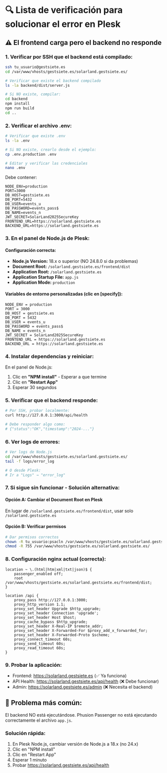 # 🔍 Lista de verificación para solucionar el error en Plesk

## ⚠️ El frontend carga pero el backend no responde

### 1. Verificar por SSH que el backend está compilado:

```bash
ssh tu_usuario@gestsiete.es
cd /var/www/vhosts/gestsiete.es/solarland.gestsiete.es/

# Verificar que existe el backend compilado
ls -la backend/dist/server.js

# Si NO existe, compilar:
cd backend
npm install
npm run build
cd ..
```

### 2. Verificar el archivo .env:

```bash
# Verificar que existe .env
ls -la .env

# Si NO existe, crearlo desde el ejemplo:
cp .env.production .env

# Editar y verificar las credenciales
nano .env
```

Debe contener:
```env
NODE_ENV=production
PORT=3000
DB_HOST=gestsiete.es
DB_PORT=5432
DB_USER=events_u
DB_PASSWORD=events_pass$
DB_NAME=events_n
JWT_SECRET=SolarLand2025SecureKey
FRONTEND_URL=https://solarland.gestsiete.es
BACKEND_URL=https://solarland.gestsiete.es
```

### 3. En el panel de Node.js de Plesk:

#### Configuración correcta:
- **Node.js Version:** 18.x o superior (NO 24.8.0 si da problemas)
- **Document Root:** `/solarland.gestsiete.es/frontend/dist`
- **Application Root:** `/solarland.gestsiete.es`
- **Application Startup File:** `app.js`
- **Application Mode:** `production`

#### Variables de entorno personalizadas (clic en [specify]):
```
NODE_ENV = production
PORT = 3000
DB_HOST = gestsiete.es
DB_PORT = 5432
DB_USER = events_u
DB_PASSWORD = events_pass$
DB_NAME = events_n
JWT_SECRET = SolarLand2025SecureKey
FRONTEND_URL = https://solarland.gestsiete.es
BACKEND_URL = https://solarland.gestsiete.es
```

### 4. Instalar dependencias y reiniciar:

En el panel de Node.js:
1. Clic en **"NPM install"** - Esperar a que termine
2. Clic en **"Restart App"**
3. Esperar 30 segundos

### 5. Verificar que el backend responde:

```bash
# Por SSH, probar localmente:
curl http://127.0.0.1:3000/api/health

# Debe responder algo como:
# {"status":"OK","timestamp":"2024-..."}
```

### 6. Ver logs de errores:

```bash
# Ver logs de Node.js
cd /var/www/vhosts/gestsiete.es/solarland.gestsiete.es/
tail -f logs/error_log

# O desde Plesk:
# Ir a "Logs" → "error_log"
```

### 7. Si sigue sin funcionar - Solución alternativa:

#### Opción A: Cambiar el Document Root en Plesk
En lugar de `/solarland.gestsiete.es/frontend/dist`, usar solo `/solarland.gestsiete.es`

#### Opción B: Verificar permisos
```bash
# Dar permisos correctos
chown -R tu_usuario:psacln /var/www/vhosts/gestsiete.es/solarland.gestsiete.es/
chmod -R 755 /var/www/vhosts/gestsiete.es/solarland.gestsiete.es/
```

### 8. Configuración nginx actual (correcta):

```nginx
location ~ \.(html|htm|xml|txt|json)$ {
    passenger_enabled off;
    root /var/www/vhosts/gestsiete.es/solarland.gestsiete.es/frontend/dist;
}

location /api {
    proxy_pass http://127.0.0.1:3000;
    proxy_http_version 1.1;
    proxy_set_header Upgrade $http_upgrade;
    proxy_set_header Connection 'upgrade';
    proxy_set_header Host $host;
    proxy_cache_bypass $http_upgrade;
    proxy_set_header X-Real-IP $remote_addr;
    proxy_set_header X-Forwarded-For $proxy_add_x_forwarded_for;
    proxy_set_header X-Forwarded-Proto $scheme;
    proxy_connect_timeout 60s;
    proxy_send_timeout 60s;
    proxy_read_timeout 60s;
}
```

### 9. Probar la aplicación:

- Frontend: https://solarland.gestsiete.es (✅ Ya funciona)
- API Health: https://solarland.gestsiete.es/api/health (❌ Debe funcionar)
- Admin: https://solarland.gestsiete.es/admin (❌ Necesita el backend)

## 🚨 Problema más común:

El backend NO está ejecutándose. Phusion Passenger no está ejecutando correctamente el archivo `app.js`.

### Solución rápida:

1. En Plesk Node.js, cambiar versión de Node.js a 18.x (no 24.x)
2. Clic en "NPM install"
3. Clic en "Restart App"
4. Esperar 1 minuto
5. Probar https://solarland.gestsiete.es/api/health